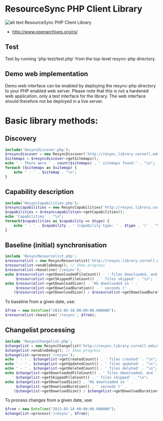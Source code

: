 ResourceSync PHP Client Library
===============================
![alt text](https://raw.github.com/stuartlewis/resync-php/master/assets/resync_logo.jpg "ResourceSync logo")
ResourceSync PHP Client Library
* http://www.openarchives.org/rs/

Test
----
Test by running 'php test/test.php' from the top-level resync-php directory.

Demo web implementation
-----------------------
Demo web interface can be enabled by deploying the resync-php directory to your PHP enabled web server.  Please note
that this is not a hardened web application, only a test interface for the library.  The web interface should therefore
not be deployed in a live server.

Basic library methods:
======================

Discovery
---------
```php
include('ResyncDiscover.php');
$resyncdiscover = new ResyncDiscover('http://resync.library.cornell.edu/');
$sitemaps = $resyncdiscover->getSitemaps();
echo ' - There were ' . count($sitemaps) . ' sitemaps found:' . "\n";
foreach ($sitemaps as $sitemap) {
    echo ' - ' . $sitemap . "\n";
}
```

Capability description
----------------------
```php
include('ResyncCapabilities.php');
$resynccapabilities = new ResyncCapabilities('http://resync.library.cornell.edu/arxiv/capabilitylist.xml');
$capabilities = $resynccapabilities->getCapabilities();
echo 'Capabilities' . "\n";
foreach($capabilities as $capability => $type) {
    echo ' - ' . $capability . ' (capability type: ' . $type . ')' . "\n";
}
```

Baseline (initial) synchronisation
----------------------------------
```php
include 'ResyncResourcelist.php';
$resourcelist = new ResyncResourcelist('http://resync.library.cornell.edu/arxiv/resourcelist.xml');
$resourcelist->enableDebug(); // Show progress
$resourcelist->baseline('/resync');
echo $resourcelist->getDownloadedFileCount() . ' files downloaded, and ' .
     $resourcelist->getSkippedFileCount() . ' files skipped' . "\n";
echo $resourcelist->getDownloadSize() . 'Kb downloaded in ' .
     $resourcelist->getDownloadDuration() . ' seconds (' .
    ($resourcelist->getDownloadSize() / $resourcelist->getDownloadDuration()) . ' Kb/s)' . "\n";
```

To baseline from a given date, use:

```php
$from = new DateTime("2013-05-18 00:00:00.000000");
$resourcelist->baseline('/resync', $from);
```

Changelist processing
---------------------
```php
include 'ResyncChangelist.php';
$changelist = new ResyncChangelist('http://resync.library.cornell.edu/arxiv/changelist.xml');
$changelist->enableDebug(); // Show progress
$changelist->process('/resync');
echo ' - ' . $changelist->getCreatedCount() . ' files created' . "\n";
echo ' - ' . $changelist->getUpdatedCount() . ' files updated' . "\n";
echo ' - ' . $changelist->getDeletedCount() . ' files deleted' . "\n";
echo $changelist->getDownloadedFileCount() . ' files downloaded, and ' .
     $changelist->getSkippedFileCount() . ' files skipped' . "\n";
echo $changelist->getDownloadSize() . 'Kb downloaded in ' .
     $changelist->getDownloadDuration() . ' seconds (' .
    ($changelist->getDownloadSize() / $changelist->getDownloadDuration()) . ' Kb/s)' . "\n";
```

To process changes from a given date, use:

```php
$from = new DateTime("2013-05-18 00:00:00.000000");
$changelist->process('/resync', $from);
```